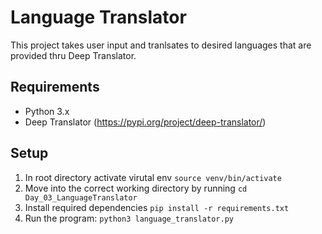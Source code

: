 # Language Translator

This project takes user input and tranlsates to desired languages that are provided thru Deep Translator. 
## Requirements

- Python 3.x
- Deep Translator (https://pypi.org/project/deep-translator/)

## Setup
1. In root directory activate virutal env `source venv/bin/activate`
2. Move into the correct working directory by running `cd Day_03_LanguageTranslator`
3. Install required dependencies `pip install -r requirements.txt`
4. Run the program: `python3 language_translator.py`